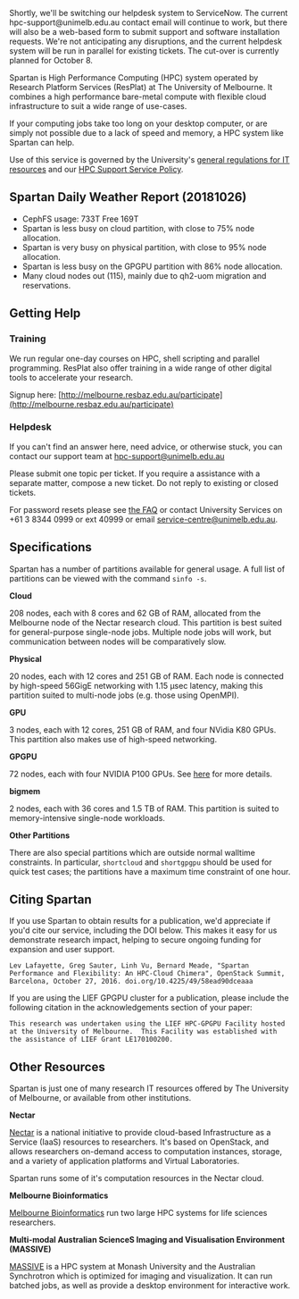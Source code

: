 <p class="notice notice--warning">
Shortly, we'll be switching our helpdesk system to ServiceNow. The current hpc-support@unimelb.edu.au contact email will continue to work, but there will also be a web-based form to submit support and software installation requests. We're not anticipating any disruptions, and the current helpdesk system will be run in parallel for existing tickets. The cut-over is currently planned for October 8.
</p>

Spartan is High Performance Computing (HPC) system operated by Research Platform Services (ResPlat) at The University of Melbourne. It combines a high performance bare-metal compute with flexible cloud infrastructure to suit a wide range of use-cases.

If your computing jobs take too long on your desktop computer, or are simply not possible due to a lack of speed and memory, a HPC system like Spartan can help.

Use of this service is governed by the University's [general regulations for IT resources](https://policy.unimelb.edu.au/category/Facilities%20and%20IT) and our [HPC Support Service Policy](/20180123_HPC_Support_Service_Policy.pdf).

## Spartan Daily Weather Report (20181026)
* CephFS usage:  733T Free  169T 
* Spartan is less busy on cloud partition, with close to 75% node allocation.
* Spartan is very busy on physical partition, with close to 95% node allocation.
* Spartan is less busy on the GPGPU partition with 86% node allocation.
* Many cloud nodes out (115), mainly due to qh2-uom migration and reservations.

## Getting Help

### Training

We run regular one-day courses on HPC, shell scripting and parallel programming. ResPlat also offer training in a wide range of other digital tools to accelerate your research. 

Signup here: [http://melbourne.resbaz.edu.au/participate](http://melbourne.resbaz.edu.au/participate)

### Helpdesk

If you can't find an answer here, need advice, or otherwise stuck, you can contact our support team at [hpc-support@unimelb.edu.au](mailto:hpc-support@unimelb.edu.au)

Please submit one topic per ticket. If you require a assistance with a separate matter, compose a new ticket. Do not reply to existing or closed tickets.

For password resets please see [the FAQ](https://dashboard.hpc.unimelb.edu.au/faq/) or contact University Services on +61 3 8344 0999 or ext 40999 or email [service-centre@unimelb.edu.au](mailto:service-centre@unimelb.edu.au).

## Specifications

Spartan has a number of partitions available for general usage. A full list of partitions can be viewed with the command `sinfo -s`.
 
**Cloud**

208 nodes, each with 8 cores and 62 GB of RAM, allocated from the Melbourne node of the Nectar research cloud. This partition is best suited for general-purpose single-node jobs. Multiple node jobs will work, but communication between nodes will be comparatively slow.

**Physical**

20 nodes, each with 12 cores and 251 GB of RAM. Each node is connected by high-speed 56GigE networking with 1.15 µsec latency, making this partition suited to multi-node jobs (e.g. those using OpenMPI).

**GPU**

3 nodes, each with 12 cores, 251 GB of RAM, and four NVidia K80 GPUs. This partition also makes use of high-speed networking.

**GPGPU**

72 nodes, each with four NVIDIA P100 GPUs. See [here](gpu.md) for more details.

**bigmem**

2 nodes, each with 36 cores and 1.5 TB of RAM. This partition is suited to memory-intensive single-node workloads.

**Other Partitions**

There are also special partitions which are outside normal walltime constraints. In particular, `shortcloud` and `shortgpgpu` should be used for quick test cases; the partitions have a maximum time constraint of one hour.


## Citing Spartan

If you use Spartan to obtain results for a publication, we'd appreciate if you'd cite our service, including the DOI below. This makes it easy for us demonstrate research impact, helping to secure ongoing funding for expansion and user support.

`Lev Lafayette, Greg Sauter, Linh Vu, Bernard Meade, "Spartan Performance and Flexibility: An HPC-Cloud Chimera", OpenStack Summit, Barcelona, October 27, 2016. doi.org/10.4225/49/58ead90dceaaa`

If you are using the LIEF GPGPU cluster for a publication, please include the following citation in the acknowledgements section of your paper:
 
`This research was undertaken using the LIEF HPC-GPGPU Facility hosted at the University of Melbourne.  This Facility was established with the assistance of LIEF Grant LE170100200.`

## Other Resources

Spartan is just one of many research IT resources offered by The University of Melbourne, or available from other institutions.

**Nectar**

[Nectar](https://nectar.org.au/) is a national initiative to provide cloud-based Infrastructure as a Service (IaaS) resources to researchers. It's based on OpenStack, and allows researchers on-demand access to computation instances, storage, and a variety of application platforms and Virtual Laboratories.

Spartan runs some of it's computation resources in the Nectar cloud.

**Melbourne Bioinformatics**

[Melbourne Bioinformatics](https://www.melbournebioinformatics.org.au/) run two large HPC systems for life sciences researchers.

**Multi-modal Australian ScienceS Imaging and Visualisation Environment (MASSIVE)** 

[MASSIVE](https://www.massive.org.au/) is a HPC system at Monash University and the Australian Synchrotron which is optimized for imaging and visualization. It can run batched jobs, as well as provide a desktop environment for interactive work.

